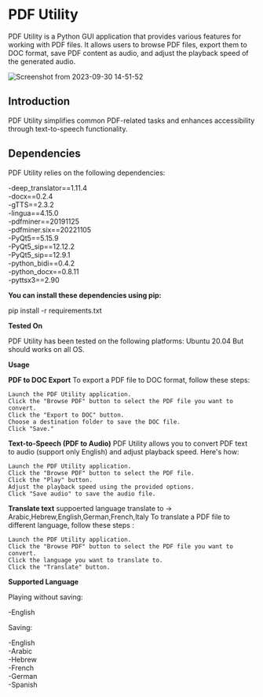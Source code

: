 # PDF Utility

PDF Utility is a Python GUI application that provides various features for working with PDF files. It allows users to browse PDF files, export them to DOC format, save PDF content as audio, and adjust the playback speed of the generated audio.

![Screenshot from 2023-09-30 14-51-52](https://github.com/Charlieissa/PDF2Voice/assets/59963704/781557f4-917b-4fa6-84f3-eb39f953058d)

## Introduction

PDF Utility simplifies common PDF-related tasks and enhances accessibility through text-to-speech functionality.

## Dependencies

PDF Utility relies on the following dependencies:

-deep_translator==1.11.4<br/>
-docx==0.2.4<br/>
-gTTS==2.3.2<br/>
-lingua==4.15.0<br/>
-pdfminer==20191125<br/>
-pdfminer.six==20221105<br/>
-PyQt5==5.15.9<br/>
-PyQt5_sip==12.12.2<br/>
-PyQt5_sip==12.9.1<br/>
-python_bidi==0.4.2<br/>
-python_docx==0.8.11<br/>
-pyttsx3==2.90<br/>


**You can install these dependencies using pip:**

pip install -r requirements.txt


**Tested On**

PDF Utility has been tested on the following platforms:
    Ubuntu 20.04
But should works on all OS.

**Usage**

**PDF to DOC Export**
To export a PDF file to DOC format, follow these steps:

    Launch the PDF Utility application.
    Click the "Browse PDF" button to select the PDF file you want to convert.
    Click the "Export to DOC" button.
    Choose a destination folder to save the DOC file.
    Click "Save."

**Text-to-Speech (PDF to Audio)**
PDF Utility allows you to convert PDF text to audio (support only English) and adjust playback speed. Here's how:

    Launch the PDF Utility application.
    Click the "Browse PDF" button to select the PDF file.
    Click the "Play" button.
    Adjust the playback speed using the provided options.
    Click "Save audio" to save the audio file.

**Translate text**
suppoerted language translate to -> Arabic,Hebrew,English,German,French,Italy
To translate a PDF file to different language, follow these steps :

    Launch the PDF Utility application.
    Click the "Browse PDF" button to select the PDF file you want to convert.
    Click the language you want to translate to.
    Click the "Translate" button.

    
**Supported Language**

Playing without saving:

  -English

Saving:

  -English<br/>
  -Arabic<br/>
  -Hebrew<br/>
  -French<br/>
  -German<br/>
  -Spanish<br/>
